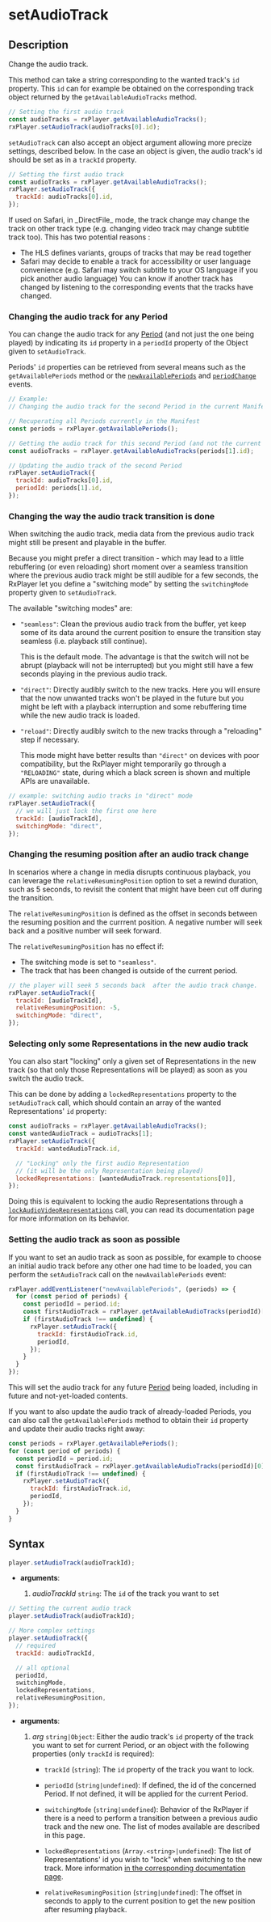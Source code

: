 # setAudioTrack

## Description

Change the audio track.

This method can take a string corresponding to the wanted track's `id` property.
This `id` can for example be obtained on the corresponding track object returned
by the `getAvailableAudioTracks` method.

```js
// Setting the first audio track
const audioTracks = rxPlayer.getAvailableAudioTracks();
rxPlayer.setAudioTrack(audioTracks[0].id);
```

`setAudioTrack` can also accept an object argument allowing more precize
settings, described below.
In the case an object is given, the audio track's id should be set as in a
`trackId` property.
```js
// Setting the first audio track
const audioTracks = rxPlayer.getAvailableAudioTracks();
rxPlayer.setAudioTrack({
  trackId: audioTracks[0].id,
});
```

<div class="warning">
If used on Safari, in _DirectFile_ mode, the track change may change
the track on other track type (e.g. changing video track may change subtitle
track too).
This has two potential reasons :

<ul>
  <li>The HLS defines variants, groups of tracks that may be read together</li>
  <li>Safari may decide to enable a track for accessibility or user language
  convenience (e.g. Safari may switch subtitle to your OS language if you pick
  another audio language)
  You can know if another track has changed by listening to the corresponding
  events that the tracks have changed.</li>
</ul>
</div>

### Changing the audio track for any Period

You can change the audio track for any
[Period](../../Getting_Started/Glossary.md#period) (and not just the one being
played) by indicating its `id` property in a `periodId` property of the Object
given to `setAudioTrack`.

Periods' `id` properties can be retrieved from several means such as the
`getAvailablePeriods` method or the
[`newAvailablePeriods`](../Player_Events.md#newavailableperiods) and
[`periodChange`](../Player_Events.md#periodchange) events.

```js
// Example:
// Changing the audio track for the second Period in the current Manifest

// Recuperating all Periods currently in the Manifest
const periods = rxPlayer.getAvailablePeriods();

// Getting the audio track for this second Period (and not the current one):
const audioTracks = rxPlayer.getAvailableAudioTracks(periods[1].id);

// Updating the audio track of the second Period
rxPlayer.setAudioTrack({
  trackId: audioTracks[0].id,
  periodId: periods[1].id,
});

```

### Changing the way the audio track transition is done

When switching the audio track, media data from the previous audio track might
still be present and playable in the buffer.

Because you might prefer a direct transition - which may lead to a little
rebuffering (or even reloading) short moment over a seamless transition where
the previous audio track might be still audible for a few seconds, the RxPlayer
let you define a "switching mode" by setting the `switchingMode` property given
to `setAudioTrack`.

The available "switching modes" are:

  - `"seamless"`: Clean the previous audio track from the buffer, yet keep some
    of its data around the current position to ensure the transition stay
    seamless (i.e. playback still continue).

    This is the default mode.
    The advantage is that the switch will not be abrupt (playback will not be
    interrupted) but you might still have a few seconds playing in the
    previous audio track.

  - `"direct"`: Directly audibly switch to the new tracks.
    Here you will ensure that the now unwanted tracks won't be
    played in the future but you might be left with a playback interruption
    and some rebuffering time while the new audio track is loaded.

  - `"reload"`: Directly audibly switch to the new tracks
    through a "reloading" step if necessary.

    This mode might have better results than `"direct"` on devices with poor
    compatibility, but the RxPlayer might temporarily go through
    a `"RELOADING"` state, during which a black screen is shown and multiple
    APIs are unavailable.

```js
// example: switching audio tracks in "direct" mode
rxPlayer.setAudioTrack({
  // we will just lock the first one here
  trackId: [audioTrackId],
  switchingMode: "direct",
});
```

### Changing the resuming position after an audio track change

In scenarios where a change in media disrupts continuous playback, you can leverage the `relativeResumingPosition` option to set a rewind duration, such as 5 seconds, to revisit the content that might have been cut off during the transition.

The `relativeResumingPosition` is defined as the offset in seconds between the resuming position and the currrent position.
A negative number will seek back and a positive number will seek forward.

<div class="note">
The <code>relativeResumingPosition</code> has no effect if:

- The switching mode is set to <code>"seamless"</code>.
- The track that has been changed is outside of the current period.
</div>

```js
// the player will seek 5 seconds back  after the audio track change.
rxPlayer.setAudioTrack({
  trackId: [audioTrackId],
  relativeResumingPosition: -5,
  switchingMode: "direct",
});
```

### Selecting only some Representations in the new audio track

You can also start "locking" only a given set of Representations in the new
track (so that only those Representations will be played) as soon as you switch
the audio track.

This can be done by adding a `lockedRepresentations` property to the
`setAudioTrack` call, which should contain an array of the wanted
Representations' `id` property:

```js
const audioTracks = rxPlayer.getAvailableAudioTracks();
const wantedAudioTrack = audioTracks[1];
rxPlayer.setAudioTrack({
  trackId: wantedAudioTrack.id,

  // "Locking" only the first audio Representation
  // (it will be the only Representation being played)
  lockedRepresentations: [wantedAudioTrack.representations[0]],
});
```

Doing this is equivalent to locking the audio Representations through a
[`lockAudioVideoRepresentations`](../Representation_Selection/lockAudioVideoRepresentations.md)
call, you can read its documentation page for more information on its behavior.


### Setting the audio track as soon as possible

If you want to set an audio track as soon as possible, for example to choose an
initial audio track before any other one had time to be loaded, you can
perform the `setAudioTrack` call on the `newAvailablePeriods` event:
```js
rxPlayer.addEventListener("newAvailablePeriods", (periods) => {
  for (const period of periods) {
    const periodId = period.id;
    const firstAudioTrack = rxPlayer.getAvailableAudioTracks(periodId)[0];
    if (firstAudioTrack !== undefined) {
      rxPlayer.setAudioTrack({
        trackId: firstAudioTrack.id,
        periodId,
      });
    }
  }
});
```

This will set the audio track for any future
[Period](../../Getting_Started/Glossary.md#period) being loaded, including in
future and not-yet-loaded contents.

If you want to also update the audio track of already-loaded Periods, you can
also call the `getAvailablePeriods` method to obtain their `id` property and
update their audio tracks right away:

```js
const periods = rxPlayer.getAvailablePeriods();
for (const period of periods) {
  const periodId = period.id;
  const firstAudioTrack = rxPlayer.getAvailableAudioTracks(periodId)[0];
  if (firstAudioTrack !== undefined) {
    rxPlayer.setAudioTrack({
      trackId: firstAudioTrack.id,
      periodId,
    });
  }
}
```

## Syntax

```js
player.setAudioTrack(audioTrackId);
```

 - **arguments**:

   1. _audioTrackId_ `string`: The `id` of the track you want to set

```js
// Setting the current audio track
player.setAudioTrack(audioTrackId);

// More complex settings
player.setAudioTrack({
  // required
  trackId: audioTrackId,

  // all optional
  periodId,
  switchingMode,
  lockedRepresentations,
  relativeResumingPosition,
});
```

 - **arguments**:

   1. _arg_ `string|Object`: Either the audio track's `id` property of the
     track you want to set for current Period, or an object with the following
     properties (only `trackId` is required):

       - `trackId` (`string`): The `id` property of the track you want to lock.

       - `periodId` (`string|undefined`): If defined, the id of the concerned
         Period. If not defined, it will be applied for the current Period.

       - `switchingMode` (`string|undefined`): Behavior of the RxPlayer if there
         is a need to perform a transition between a previous audio track and
         the new one.
         The list of modes available are described in this page.

       - `lockedRepresentations` (`Array.<string>|undefined`): The list of
         Representations' id you wish to "lock" when switching to the new track.
         More information [in the corresponding documentation
         page](../Representation_Selection/lockAudioVideoRepresentations.md).

       - `relativeResumingPosition`  (`string|undefined`): The offset in seconds to apply to the
         current position to get the new position after resuming playback.